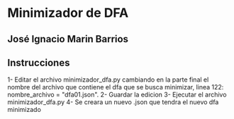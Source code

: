 # Minimizador de DFA
## José Ignacio Marin Barrios

## Instrucciones
1- Editar el archivo minimizador_dfa.py cambiando en la parte final el nombre del archivo que contiene el dfa que se busca minimizar, linea 122: nombre_archivo = "dfa01.json".
2- Guardar la edicion
3- Ejecutar el archivo minimizador_dfa.py
4- Se creara un nuevo .json que tendra el nuevo dfa minimizado
